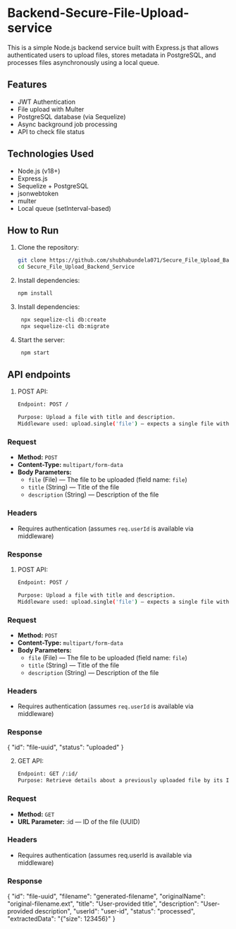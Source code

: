 # Backend-Secure-File-Upload-service

This is a simple Node.js backend service built with Express.js that allows authenticated users to upload files, stores metadata in PostgreSQL, and processes files asynchronously using a local queue.

## Features

- JWT Authentication
- File upload with Multer
- PostgreSQL database (via Sequelize)
- Async background job processing
- API to check file status

## Technologies Used

- Node.js (v18+)
- Express.js
- Sequelize + PostgreSQL
- jsonwebtoken
- multer
- Local queue (setInterval-based)

## How to Run

1. Clone the repository:
   ```bash
   git clone https://github.com/shubhabundela071/Secure_File_Upload_Backend_Service.git
   cd Secure_File_Upload_Backend_Service


2. Install dependencies:
   ```bash
   npm install

3. Install dependencies:
   ```bash
    npx sequelize-cli db:create
    npx sequelize-cli db:migrate

3. Start the server:
   ```bash
    npm start

## API endpoints

1. POST API:
   ```bash
   Endpoint: POST /

   Purpose: Upload a file with title and description.
   Middleware used: upload.single('file') – expects a single file with the form field name "file".
   
### Request
- **Method:** `POST`
- **Content-Type:** `multipart/form-data`
- **Body Parameters:**
  - `file` (File) — The file to be uploaded (field name: `file`)
  - `title` (String) — Title of the file
  - `description` (String) — Description of the file

### Headers
- Requires authentication (assumes `req.userId` is available via middleware)

### Response
1. POST API:
   ```bash
   Endpoint: POST /

   Purpose: Upload a file with title and description.
   Middleware used: upload.single('file') – expects a single file with the form field name "file".
   
### Request
- **Method:** `POST`
- **Content-Type:** `multipart/form-data`
- **Body Parameters:**
  - `file` (File) — The file to be uploaded (field name: `file`)
  - `title` (String) — Title of the file
  - `description` (String) — Description of the file

### Headers
- Requires authentication (assumes `req.userId` is available via middleware)

### Response

{
  "id": "file-uuid",
  "status": "uploaded"
}

2. GET API:
   ```bash
   Endpoint: GET /:id/
   Purpose: Retrieve details about a previously uploaded file by its ID.

### Request
- **Method:** `GET`
- **URL Parameter:** :id — ID of the file (UUID)


### Headers
- Requires authentication (assumes req.userId is available via middleware)

### Response

{
  "id": "file-uuid",
  "filename": "generated-filename",
  "originalName": "original-filename.ext",
  "title": "User-provided title",
  "description": "User-provided description",
  "userId": "user-id",
  "status": "processed",
  "extractedData": "{\"size\": 123456}"
}
